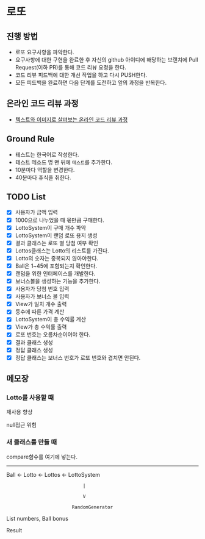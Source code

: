 # 로또
## 진행 방법
* 로또 요구사항을 파악한다.
* 요구사항에 대한 구현을 완료한 후 자신의 github 아이디에 해당하는 브랜치에 Pull Request(이하 PR)를 통해 코드 리뷰 요청을 한다.
* 코드 리뷰 피드백에 대한 개선 작업을 하고 다시 PUSH한다.
* 모든 피드백을 완료하면 다음 단계를 도전하고 앞의 과정을 반복한다.

## 온라인 코드 리뷰 과정
* [텍스트와 이미지로 살펴보는 온라인 코드 리뷰 과정](https://github.com/next-step/nextstep-docs/tree/master/codereview)

## Ground Rule
* 테스트는 한국어로 작성한다.
* 테스트 메소드 명 맨 뒤에 `테스트`를 추가한다.
* 10분마다 역할을 변경한다.
* 40분마다 휴식을 취한다.

## TODO List
- [X] 사용자가 금액 입력
- [X] 1000으로 나누었을 때 몫만큼 구매한다.
- [X] LottoSystem이 구매 개수 파악
- [X] LottoSystem이 랜덤 로또 용지 생성
- [X] 결과 클래스는 로또 별 당첨 여부 확인
- [X] Lottos클래스는 Lotto의 리스트를 가진다.
- [X] Lotto의 숫자는 중복되지 않아야한다.
- [X] Ball은 1~45에 포함되는지 확인한다.
- [X] 랜덤을 위한 인터페이스를 개발한다.
- [X] 보너스볼을 생성하는 기능을 추가한다.
- [X] 사용자가 당첨 번호 입력
- [X] 사용자가 보너스 볼 입력
- [X] View가 일치 개수 출력
- [X] 등수에 따른 가격 계산
- [X] LottoSystem이 총 수익률 계산
- [X] View가 총 수익률 출력
- [X] 로또 번호는 오름차순이어야 한다.
- [X] 결과 클래스 생성
- [X] 정답 클래스 생성
- [X] 정답 클래스는 보너스 번호가 로또 번호와 겹치면 안된다.

## 메모장


### Lotto를 사용할 때

재사용 향상

null접근 위험

### 새 클래스를 만들 때

compare함수를 여기에 넣는다.

---

Ball <- Lotto <- Lottos <- LottoSystem

                                |

                                V

                            RandomGenerator

List<Ball> numbers, Ball bonus

Result

